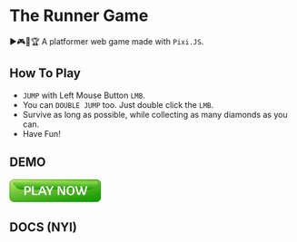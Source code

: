 # The Runner Game
▶️🎮💎🏆 A platformer web game made with `Pixi.JS`.

## How To Play
- `JUMP` with Left Mouse Button `LMB`.
- You can `DOUBLE JUMP` too. Just double click the `LMB`.
- Survive as long as possible, while collecting as many diamonds as you can.
- Have Fun!

## DEMO
<a href="http://pixi-runner.free.nf/" target="_blank"><img src="https://github.com/mirokrastanov/Software-Engineering-SoftUni/blob/main/miscellaneous/play-now-btn.png?raw=true" height="40px" /></a>

## DOCS (NYI)
